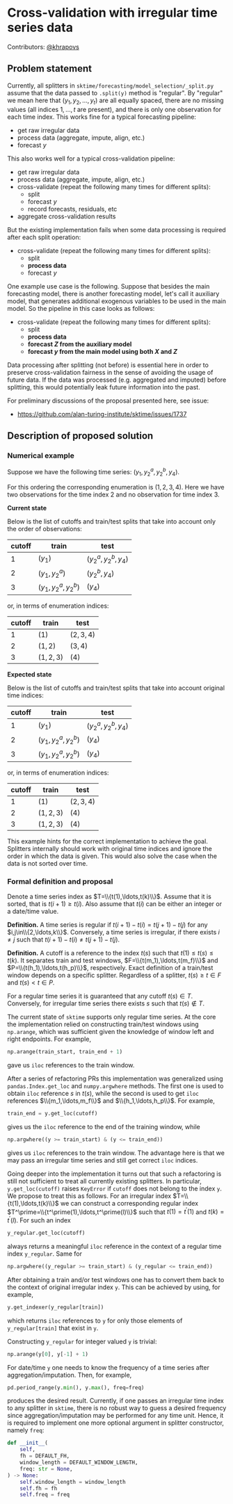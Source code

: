 # Cross-validation with irregular time series data

Contributors: [@khrapovs](https://github.com/khrapovs)

## Problem statement

Currently, all splitters in `sktime/forecasting/model_selection/_split.py` assume that the data passed to `.split(y)` method is "regular". By "regular" we mean here that $(y_1,y_2,\ldots,y_t)$ are all equally spaced, there are no missing values (all indices $1,\ldots,t$ are present), and there is only one observation for each time index. This works fine for a typical forecasting pipeline:
- get raw irregular data
- process data (aggregate, impute, align, etc.)
- forecast $y$

This also works well for a typical cross-validation pipeline:
- get raw irregular data
- process data (aggregate, impute, align, etc.)
- cross-validate (repeat the following many times for different splits):
  - split
  - forecast $y$
  - record forecasts, residuals, etc
- aggregate cross-validation results

But the existing implementation fails when some data processing is required after each split operation:
- cross-validate (repeat the following many times for different splits):
  - split
  - **process data**
  - forecast $y$

One example use case is the following. Suppose that besides the main forecasting model, there is another forecasting model, let's call it auxiliary model, that generates additional exogenous variables to be used in the main model. So the pipeline in this case looks as follows:
- cross-validate (repeat the following many times for different splits):
  - split
  - **process data**
  - **forecast $Z$ from the auxiliary model**
  - **forecast $y$ from the main model using both $X$ and $Z$**

Data processing after splitting (not before) is essential here in order to preserve cross-validation fairness in the sense of avoiding the usage of future data. If the data was processed (e.g. aggregated and imputed) before splitting, this would potentially leak future information into the past.

For preliminary discussions of the proposal presented here, see issue:
- https://github.com/alan-turing-institute/sktime/issues/1737

## Description of proposed solution

### Numerical example

Suppose we have the following time series: $\left(y_1,y_2^a,y_2^b,y_4\right)$. 

For this ordering the corresponding enumeration is $(1,2,3,4)$. Here we have two observations for the time index $2$ and no observation for time index $3$.

**Current state**

Below is the list of cutoffs and train/test splits that take into account only the order of observations:

| cutoff | train               | test                |
|--------|---------------------|---------------------|
| 1      | $(y_1)$             | $(y_2^a,y_2^b,y_4)$ |
| 2      | $(y_1,y_2^a)$       | $(y_2^b,y_4)$       |
| 3      | $(y_1,y_2^a,y_2^b)$ | $(y_4)$             |

or, in terms of enumeration indices:

| cutoff | train             | test      |
|--------|-------------------|-----------|
| 1      | $(1)$             | $(2,3,4)$ |
| 2      | $(1,2)$           | $(3,4)$   |
| 3      | $(1,2,3)$         | $(4)$     |

**Expected state**

Below is the list of cutoffs and train/test splits that take into account original time indices:

| cutoff | train               | test                |
|--------|---------------------|---------------------|
| 1      | $(y_1)$             | $(y_2^a,y_2^b,y_4)$ |
| 2      | $(y_1,y_2^a,y_2^b)$ | $(y_4)$             |
| 3      | $(y_1,y_2^a,y_2^b)$ | $(y_4)$             |

or, in terms of enumeration indices:

| cutoff | train               | test      |
|--------|---------------------|-----------|
| 1      | $(1)$               | $(2,3,4)$ |
| 2      | $(1,2,3)$           | $(4)$     |
| 3      | $(1,2,3)$           | $(4)$     |

This example hints for the correct implementation to achieve the goal. Splitters internally should work with original time indices and ignore the order in which the data is given. This would also solve the case when the data is not sorted over time.

### Formal definition and proposal

Denote a time series index as $T=\\{t(1),\ldots,t(k)\\}$. Assume that it is sorted, that is $t(i+1)\geq t(i)$. Also assume that $t(i)$ can be either an integer or a date/time value.

**Definition.** A time series is regular if $t(i+1)-t(i)=t(j+1)-t(j)$ for any $i,j\in\\{2,\ldots,k\\}$. Conversely, a time series is irregular, if there exists $i\neq j$ such that $t(i+1)-t(i)\neq t(j+1)-t(j)$.

**Definition.** A cutoff is a reference to the index $t(s)$ such that $t(1)\leq t(s)\leq t(k)$. It separates train and test windows, $F=\\{t(m_1),\ldots,t(m_f)\\}$ and $P=\\{t(h_1),\ldots,t(h_p)\\}$, respectively. Exact definition of a train/test window depends on a specific splitter. Regardless of a splitter, $t(s)\geq t\in F$ and $t(s)< t\in P$. 

For a regular time series it is guaranteed that any cutoff $t(s)\in T$. Conversely, for irregular time series there exists $s$ such that $t(s)\notin T$.

The current state of `sktime` supports only regular time series. At the core the implementation relied on constructing train/test windows using `np.arange`, which was sufficient given the knowledge of window left and right endpoints. For example,
```python
np.arange(train_start, train_end + 1)
```
gave us `iloc` references to the train window.

After a series of refactoring PRs this implementation was generalized using `pandas.Index.get_loc` and `numpy.argwhere` methods. The first one is used to obtain `iloc` reference $s$ in $t(s)$, while the second is used to get `iloc` references $\\{m_1,\ldots,m_f\\}$ and $\\{h_1,\ldots,h_p\\}$. For example,
```python
train_end = y.get_loc(cutoff)
```
gives us the `iloc` reference to the end of the training window, while
```python
np.argwhere((y >= train_start) & (y <= train_end))
```
gives us `iloc` references to the train window. The advantage here is that we may pass an irregular time series and still get correct `iloc` indices.

Going deeper into the implementation it turns out that such a refactoring is still not sufficient to treat all currently existing splitters. In particular, `y.get_loc(cutoff)` raises `KeyError` if `cutoff` does not belong to the index `y`. We propose to treat this as follows. For an irregular index $T=\\{t(1),\ldots,t(k)\\}$ we can construct a corresponding regular index $T^\prime=\\{t^\prime(1),\ldots,t^\prime(l)\\}$ such that $t(1)=t^\prime(1)$ and $t(k)=t^\prime(l)$. For such an index 
```python
y_regular.get_loc(cutoff)
```
always returns a meaningful `iloc` reference in the context of a regular time index `y_regular`. Same for
```python
np.argwhere((y_regular >= train_start) & (y_regular <= train_end))
```
After obtaining a train and/or test windows one has to convert them back to the context of original irregular index `y`. This can be achieved by using, for example,
```python
y.get_indexer(y_regular[train])
```
which returns `iloc` references to `y` for only those elements of `y_regular[train]` that exist in `y`.

Constructing `y_regular` for integer valued `y` is trivial:
```python
np.arange(y[0], y[-1] + 1)
```
For date/time `y` one needs to know the frequency of a time series after aggregation/imputation. Then, for example,
```python
pd.period_range(y.min(), y.max(), freq=freq)
```
produces the desired result. Currently, if one passes an irregular time index to any splitter in `sktime`, there is no robust way to guess a desired frequency since aggregation/imputation may be performed for any time unit. Hence, it is required to implement one more optional argument in splitter constructor, namely `freq`:
```python
def __init__(
    self,
    fh = DEFAULT_FH,
    window_length = DEFAULT_WINDOW_LENGTH,
    freq: str = None,
) -> None:
    self.window_length = window_length
    self.fh = fh
    self.freq = freq
```
